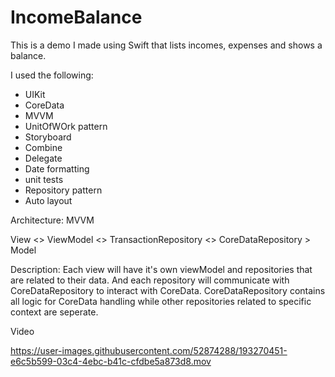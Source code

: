 # IncomeBalance
 
This is a demo I made using Swift that lists incomes, expenses and shows a balance.

I used the following:
- UIKit
- CoreData
- MVVM
- UnitOfWOrk pattern
- Storyboard
- Combine
- Delegate
- Date formatting
- unit tests
- Repository pattern
- Auto layout

Architecture: MVVM

View <> ViewModel <> TransactionRepository <> CoreDataRepository > Model

Description:
Each view will have it's own viewModel and repositories that are related to their data.
And each repository will communicate with CoreDataRepository to interact with CoreData.
CoreDataRepository contains all logic for CoreData handling while other repositories related to specific context are seperate.

Video

https://user-images.githubusercontent.com/52874288/193270451-e6c5b599-03c4-4ebc-b41c-cfdbe5a873d8.mov



